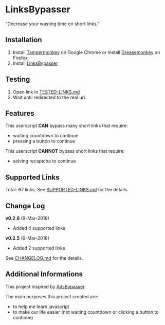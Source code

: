 # LinksBypasser
"Decrease your wasting time on short links."

## Installation
1. Install [Tampermonkey] on Google Chrome or Install [Greasemonkey] on Firefox
2. Install [LinksBypasser]

[Tampermonkey]: https://chrome.google.com/webstore/detail/tampermonkey/dhdgffkkebhmkfjojejmpbldmpobfkfo
[Greasemonkey]: https://addons.mozilla.org/en-US/firefox/addon/greasemonkey/
[LinksBypasser]: https://yasawibu.github.io/linksbypasser/release/linksbypasser.user.js

## Testing
1. Open link in [TESTED-LINKS.md]
2. Wait until redirected to the real url

[TESTED-LINKS.md]: https://github.com/yasawibu/linksbypasser/blob/master/TESTED-LINKS.md

## Features
This userscript **CAN** bypass many short links that require:
* waiting countdown to continue
* pressing a button to continue

This userscript **CANNOT** bypass short links that require:
* solving recaptcha to continue

## Supported Links
Total: 67 links. See [SUPPORTED-LINKS.md] for the details.

[SUPPORTED-LINKS.md]: https://github.com/yasawibu/linksbypasser/blob/master/SUPPORTED-LINKS.md

## Change Log
**v0.2.6** (9-Mar-2018)
* Added 4 supported links

**v0.2.5** (6-Mar-2018)
* Added 2 supported links

See [CHANGELOG.md] for the details.

[CHANGELOG.md]: https://github.com/yasawibu/linksbypasser/blob/master/CHANGELOG.md

## Additional Informations
This project inspired by [AdsBypasser].

The main purposes this project created are:
* to help me learn javascript
* to make our life easier (not waiting countdown or clicking a button to continue)

[AdsBypasser]: https://github.com/adsbypasser/adsbypasser
